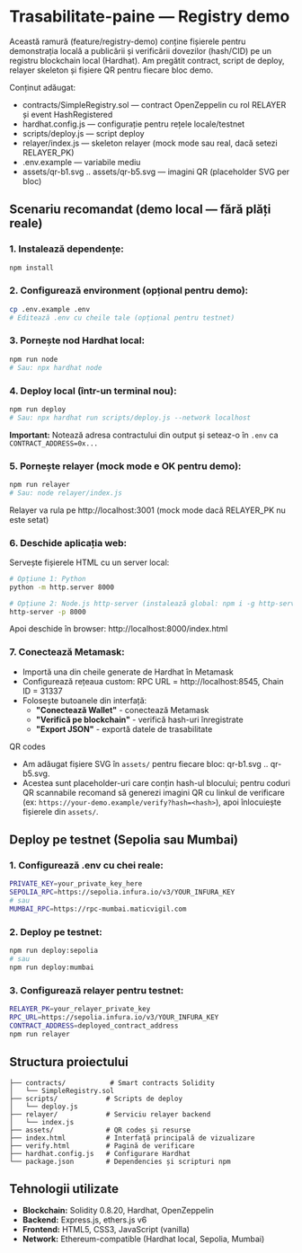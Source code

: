 # Trasabilitate-paine — Registry demo

Această ramură (feature/registry-demo) conține fișierele pentru demonstrația locală a publicării și verificării dovezilor (hash/CID) pe un registru blockchain local (Hardhat). Am pregătit contract, script de deploy, relayer skeleton și fișiere QR pentru fiecare bloc demo.

Conținut adăugat:
- contracts/SimpleRegistry.sol — contract OpenZeppelin cu rol RELAYER și event HashRegistered
- hardhat.config.js — configurație pentru rețele locale/testnet
- scripts/deploy.js — script deploy
- relayer/index.js — skeleton relayer (mock mode sau real, dacă setezi RELAYER_PK)
- .env.example — variabile mediu
- assets/qr-b1.svg .. assets/qr-b5.svg — imagini QR (placeholder SVG per bloc)

## Scenariu recomandat (demo local — fără plăți reale)

### 1. Instalează dependențe:
```bash
npm install
```

### 2. Configurează environment (opțional pentru demo):
```bash
cp .env.example .env
# Editează .env cu cheile tale (opțional pentru testnet)
```

### 3. Pornește nod Hardhat local:
```bash
npm run node
# Sau: npx hardhat node
```

### 4. Deploy local (într-un terminal nou):
```bash
npm run deploy
# Sau: npx hardhat run scripts/deploy.js --network localhost
```
**Important:** Notează adresa contractului din output și seteaz-o în `.env` ca `CONTRACT_ADDRESS=0x...`

### 5. Pornește relayer (mock mode e OK pentru demo):
```bash
npm run relayer
# Sau: node relayer/index.js
```
Relayer va rula pe http://localhost:3001 (mock mode dacă RELAYER_PK nu este setat)

### 6. Deschide aplicația web:
Servește fișierele HTML cu un server local:
```bash
# Opțiune 1: Python
python -m http.server 8000

# Opțiune 2: Node.js http-server (instalează global: npm i -g http-server)
http-server -p 8000
```

Apoi deschide în browser: http://localhost:8000/index.html

### 7. Conectează Metamask:
- Importă una din cheile generate de Hardhat în Metamask
- Configurează rețeaua custom: RPC URL = http://localhost:8545, Chain ID = 31337
- Folosește butoanele din interfață:
  - **"Conectează Wallet"** - conectează Metamask
  - **"Verifică pe blockchain"** - verifică hash-uri înregistrate
  - **"Export JSON"** - exportă datele de trasabilitate

QR codes
- Am adăugat fișiere SVG în `assets/` pentru fiecare bloc: qr-b1.svg .. qr-b5.svg.
- Acestea sunt placeholder-uri care conțin hash-ul blocului; pentru coduri QR scannabile recomand să generezi imagini QR cu linkul de verificare (ex: `https://your-demo.example/verify?hash=<hash>`), apoi înlocuiește fișierele din `assets/`.

## Deploy pe testnet (Sepolia sau Mumbai)

### 1. Configurează .env cu chei reale:
```bash
PRIVATE_KEY=your_private_key_here
SEPOLIA_RPC=https://sepolia.infura.io/v3/YOUR_INFURA_KEY
# sau
MUMBAI_RPC=https://rpc-mumbai.maticvigil.com
```

### 2. Deploy pe testnet:
```bash
npm run deploy:sepolia
# sau
npm run deploy:mumbai
```

### 3. Configurează relayer pentru testnet:
```bash
RELAYER_PK=your_relayer_private_key
RPC_URL=https://sepolia.infura.io/v3/YOUR_INFURA_KEY
CONTRACT_ADDRESS=deployed_contract_address
npm run relayer
```

## Structura proiectului

```
├── contracts/           # Smart contracts Solidity
│   └── SimpleRegistry.sol
├── scripts/            # Scripts de deploy
│   └── deploy.js
├── relayer/            # Serviciu relayer backend
│   └── index.js
├── assets/             # QR codes și resurse
├── index.html          # Interfață principală de vizualizare
├── verify.html         # Pagină de verificare
├── hardhat.config.js   # Configurare Hardhat
└── package.json        # Dependencies și scripturi npm
```

## Tehnologii utilizate

- **Blockchain:** Solidity 0.8.20, Hardhat, OpenZeppelin
- **Backend:** Express.js, ethers.js v6
- **Frontend:** HTML5, CSS3, JavaScript (vanilla)
- **Network:** Ethereum-compatible (Hardhat local, Sepolia, Mumbai)